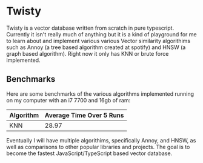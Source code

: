 # Twisty

Twisty is a vector database written from scratch in pure typescript. Currently it isn't really much of anything but it is a kind of playground for me to learn about and implement various various Vector similarity algorithims such as Annoy (a tree based algorithm created at spotify) and HNSW (a graph based algorithm). Right now it only has KNN or brute force implemented.

## Benchmarks

Here are some benchmarks of the various algorithms implemented running on my computer with an i7 7700 and 16gb of ram:

| Algorithm | Average Time Over 5 Runs |
| --------- | ------------------------ |
| KNN       | 28.97                    |

Eventually I will have multiple algorithims, specifically Annoy, and HNSW, as well as comparisons to other popular libraries and projects. The goal is to become the fastest JavaScript/TypeScript based vector database.
